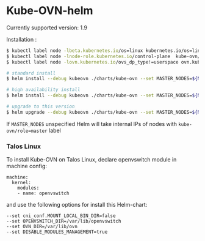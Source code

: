 # Kube-OVN-helm

Currently supported version: 1.9

Installation :

```bash
$ kubectl label node -lbeta.kubernetes.io/os=linux kubernetes.io/os=linux --overwrite
$ kubectl label node -lnode-role.kubernetes.io/control-plane  kube-ovn/role=master --overwrite
$ kubectl label node -lovn.kubernetes.io/ovs_dp_type!=userspace ovn.kubernetes.io/ovs_dp_type=kernel  --overwrite

# standard install 
$ helm install --debug kubeovn ./charts/kube-ovn --set MASTER_NODES=${Node0}

# high availability install
$ helm install --debug kubeovn ./charts/kube-ovn --set MASTER_NODES=${Node0},${Node1},${Node2}

# upgrade to this version
$ helm upgrade --debug kubeovn ./charts/kube-ovn --set MASTER_NODES=${Node0},${Node1},${Node2}
```

If `MASTER_NODES` unspecified Helm will take internal IPs of nodes with `kube-ovn/role=master` label

### Talos Linux

To install Kube-OVN on Talos Linux, declare openvswitch module in machine config:

```
machine:
  kernel:
    modules:
    - name: openvswitch
```

and use the following options for install this Helm-chart:

```
--set cni_conf.MOUNT_LOCAL_BIN_DIR=false
--set OPENVSWITCH_DIR=/var/lib/openvswitch
--set OVN_DIR=/var/lib/ovn
--set DISABLE_MODULES_MANAGEMENT=true
```
